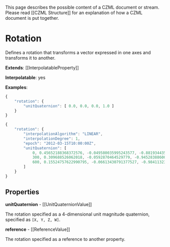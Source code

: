 This page describes the possible content of a CZML document or stream.  Please read [[CZML Structure]] for an explanation of how a CZML document is put together.

# Rotation

Defines a rotation that transforms a vector expressed in one axes and transforms it to another.

**Extends**: [[InterpolatableProperty]]

**Interpolatable**: yes

**Examples**:

```javascript
{
    "rotation": {
        "unitQuaternion": [ 0.0, 0.0, 0.0, 1.0 ]
    }
}
```

```javascript
{
    "rotation": {
        "interpolationAlgorithm": "LINEAR",
        "interpolationDegree": 1,
        "epoch": "2012-03-15T10:00:00Z",
        "unitQuaternion": [
            0, 0.45652188368372576, -0.049580035995243577, -0.8819344359461565, 0.10640131785324795,
            300, 0.309688526062018, -0.0592870464529779, -0.945283886004075, 0.0837641797515638,
            600, 0.15524757622990795, -0.06613430791377527, -0.9841132393764626, 0.05518673278488507
        ]
    }
}
```

## Properties

**unitQuaternion** - [[UnitQuaternionValue]]

The rotation specified as a 4-dimensional unit magnitude quaternion, specified as `[X, Y, Z, W]`.


**reference** - [[ReferenceValue]]

The rotation specified as a reference to another property.



